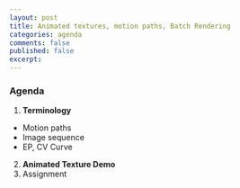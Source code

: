 ```yaml
---
layout: post
title: Animated textures, motion paths, Batch Rendering
categories: agenda
comments: false
published: false
excerpt:
---
```


### Agenda

1. **Terminology**
  - Motion paths
  - Image sequence
  - EP, CV Curve
2. **Animated Texture Demo**
3. Assignment
